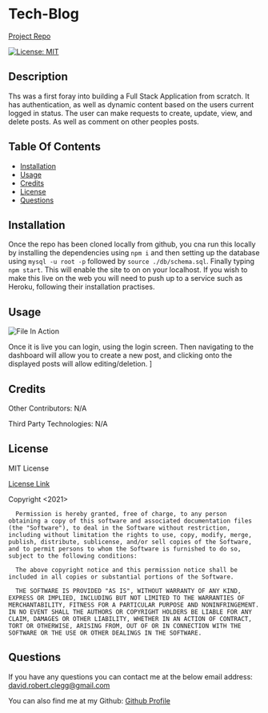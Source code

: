 # Tech-Blog

  [Project Repo](https://github.com/Cleggatron/Tech-Blog)
  
  [![License: MIT](https://img.shields.io/badge/License-MIT-yellow.svg)](https://opensource.org/licenses/MIT)

  ## Description

  Ths was a first foray into building a Full Stack Application from scratch. It has authentication, as well as dynamic content based on the users current logged in status. The user can make requests to create, update, view, and delete posts. As well as comment on other peoples posts.

  ## Table Of Contents

  - [Installation](#installation)
  - [Usage](#usage)
  - [Credits](#credits)
  - [License](#license)
  - [Questions](#questions)

  ## Installation

  Once the repo has been cloned locally from github, you cna run this locally by installing the dependencies using `npm i` and then setting up the database using `mysql -u root -p` followed by `source ./db/schema.sql`. Finally typing `npm start`. This will enable the site to on on your localhost. If you wish to make this live on the web you will need to push up to a service such as Heroku, following their installation practises.

  ## Usage

  ![File In Action]()

  Once it is live you can login, using the login screen. Then navigating to the dashboard will allow you to create a new post, and clicking onto the displayed posts will allow editing/deletion. ]

  ## Credits

  Other Contributors: 
  N/A

  Third Party Technologies:
  N/A

  ## License
  MIT License

  [License Link](https://opensource.org/licenses/MIT)

  Copyright <2021> <David Clegg>

      Permission is hereby granted, free of charge, to any person obtaining a copy of this software and associated documentation files (the "Software"), to deal in the Software without restriction, including without limitation the rights to use, copy, modify, merge, publish, distribute, sublicense, and/or sell copies of the Software, and to permit persons to whom the Software is furnished to do so, subject to the following conditions:
      
      The above copyright notice and this permission notice shall be included in all copies or substantial portions of the Software.
      
      THE SOFTWARE IS PROVIDED "AS IS", WITHOUT WARRANTY OF ANY KIND, EXPRESS OR IMPLIED, INCLUDING BUT NOT LIMITED TO THE WARRANTIES OF MERCHANTABILITY, FITNESS FOR A PARTICULAR PURPOSE AND NONINFRINGEMENT. IN NO EVENT SHALL THE AUTHORS OR COPYRIGHT HOLDERS BE LIABLE FOR ANY CLAIM, DAMAGES OR OTHER LIABILITY, WHETHER IN AN ACTION OF CONTRACT, TORT OR OTHERWISE, ARISING FROM, OUT OF OR IN CONNECTION WITH THE SOFTWARE OR THE USE OR OTHER DEALINGS IN THE SOFTWARE.  

  ## Questions

  If you have any questions you can contact me at the below email address:
  david.robert.clegg@gmail.com

  You can also find me at my Github:
  [Github Profile](https://github.com/Cleggatron)

